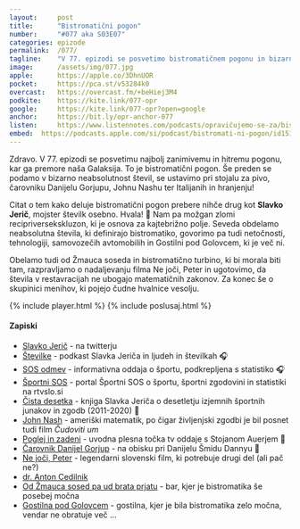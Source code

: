 ```yaml
---
layout: 	post
title:  	"Bistromatični pogon"
number: 	"#077 aka S03E07"
categories:	epizode
permalink:	/077/
tagline: 	"V 77. epizodi se posvetimo bistromatičnem pogonu in bizarni neabsolutnosti števil, ki v restavracijah, barih in ostalih gostinskih obratih ne ubogajo matematičnih zakonov. Citat prebere Slavko Jerič."
image:		/assets/img/077.jpg
apple:		https://apple.co/3DhnUOR
pocket:		https://pca.st/v53284k0
overcast:	https://overcast.fm/+beHiej3M4
podkite:	https://kite.link/077-opr
google:		https://kite.link/077-opr?open=google
anchor:		https://bit.ly/opr-anchor-077
listen:		https://www.listennotes.com/podcasts/opravičujemo-se-za/bistromatični-pogon-3dL1GzlvN6r/embed/
embed:	https://podcasts.apple.com/si/podcast/bistromati-ni-pogon/id1514750013?i=1000541911526
---
```


Zdravo. V 77. epizodi se posvetimu najbolj zanimivemu in hitremu pogonu, kar ga premore naša Galaksija. To je bistromatični pogon. Še preden se podamo v bizarno neabsolutnost števil, se ustavimo pri stojalu za pivo, čarovniku Danijelu Gorjupu, Johnu Nashu ter Italijanih in hranjenju! 

Citat o tem kako deluje bistromatični pogon prebere nihče drug kot **Slavko Jerič**, mojster številk osebno. Hvala! 🙏 Nam pa možgan zlomi recipriversekskluzon, ki je osnova za kajtebrižno polje. Seveda obdelamo neabsolutna števila, ki definirajo bistromatiko, govorimo pa tudi netočnosti, tehnologiji, samovozečih avtomobilih in Gostilni pod Golovcem, ki je več ni.

Obelamo tudi od Žmauca soseda in bistromatično turbino, ki bi morala biti tam, razpravljamo o nadaljevanju filma Ne joči, Peter in ugotovimo, da števila v restavracijah ne ubogajo matematičnih zakonov. Za konec še o skupinici menihov, ki pojejo čudne hvalnice vesolju. 

{% include player.html %}
{% include poslusaj.html %}

<!--break-->

#### Zapiski

- [Slavko Jerič](https://twitter.com/lavkeri) - na twitterju
- [Številke](https://www.rtvslo.si/stevilke/) - podkast Slavka Jeriča in ljudeh in številkah 🎧
- [SOS odmev](https://www.rtvslo.si/sport/sportni-sos/sos-odmev) - informativna oddaja o športu, podkrepljena s statistiko 🎧
- [Športni SOS](https://www.rtvslo.si/sport/sportni-sos) - portal Športni SOS o športu, športni zgodovini in statistiki na rtvslo.si
- [Čista desetka](https://www.emka.si/webapp/wcs/stores/servlet/sl/emkasi/%C4%8Dista-desetka-p-9789610159001) - knjiga Slavka Jeriča o desetletju izjemnih športnih junakov in zgodb (2011-2020) 📘
- [John Nash](https://en.wikipedia.org/wiki/John_Forbes_Nash_Jr.) - ameriški matematik, po čigar življenjski zgodbi je bil posnet tudi film _Čudoviti um_
- [Poglej in zadeni](https://www.youtube.com/watch?v=s2NJcXUGxo8) - uvodna plesna točka tv oddaje s Stojanom Auerjem 🎥
- [Čarovnik Danijel Gorjup](https://www.youtube.com/watch?v=Top4p-MUbGc) - na obisku pri Danijelu Šmidu Dannyu 🎥
- [Ne joči, Peter](https://sl.wikipedia.org/wiki/Ne_jo%C4%8Di,_Peter) - legendarni slovenski film, ki potrebuje drugi del (ali pač ne?)
- [dr. Anton Cedilnik](http://profesorji.net/profesor/bf/uni/anton-cedilnik)
- [Od Žmauca sosed pa ud brata prjatu](https://www.facebook.com/barzmauc) - bar, kjer je bistromatika še posebej močna
- [Gostilna pod Golovcem](https://foursquare.com/v/gostilna-pod-golovcem/4e1dbee5c65b6cd0da9d8598) - gostilna, kjer je bila bistromatika zelo močna, vendar ne obratuje več ...